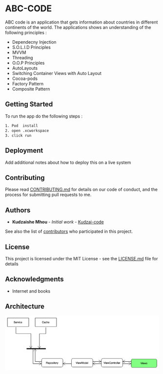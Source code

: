 # ABC-CODE

ABC code is an application that gets information about countries in different continents of the world. The applications shows an understanding of the following principles : 

* Dependecny Injection
* S.O.L.I.D Principles
* MVVM
* Threading
* O.O.P Principles
* AutoLayouts
* Switching Container Views with Auto Layout
* Cocoa-pods
* Factory Pattern
* Composite Pattern

## Getting Started

To run the app do the following steps :


```
1. Pod  install
2. open .xcworkspace
3. click run
```

## Deployment

Add additional notes about how to deploy this on a live system

## Contributing

Please read [CONTRIBUTING.md](https://gist.github.com/PurpleBooth/b24679402957c63ec426) for details on our code of conduct, and the process for submitting pull requests to me.

## Authors

* **Kudzaishe Mhou** - *Initial work* - [Kudzai-code](https://github.com/kudzaiTnexus)

See also the list of [contributors](https://github.com/kudzaiTnexus) who participated in this project.

## License

This project is licensed under the MIT License - see the [LICENSE.md](LICENSE.md) file for details

## Acknowledgments

* Internet and books

## Architecture

![ABC-Code](https://github.com/kudzaiTnexus/ABC-CODE/blob/master/arch.png)
